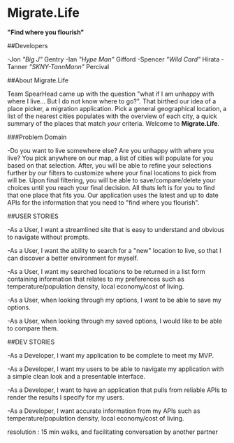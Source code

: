 # Migrate.Life

**"Find where you flourish"**

##Developers

-Jon *"Big J"* Gentry
-Ian *"Hype Man"* Gifford
-Spencer *"Wild Card"* Hirata
-Tanner *"SKNY-TannMann"* Percival

##About Migrate.Life

Team SpearHead came up with the question "what if I am unhappy with where I live... But I do not know where to go?". That birthed our idea of a place picker, a migration application. Pick a general geographical location, a list of the nearest cities populates with the overview of each city, a quick summary of the places that match *your* criteria. Welcome to **Migrate.Life**.

###Problem Domain

-Do you want to live somewhere else? Are you unhappy with where you live? You pick anywhere on our map, a list of cities will populate for you based on that selection. After, you will be able to refine your selections further by our filters to customize where your final locations to pick from will be. Upon final filtering, you will be able to save/compare/delete your choices until you reach your final decision. All thats left is for you to find that one place that fits you. Our application uses the latest and up to date APIs for the information that you need to "find where you flourish".




##USER STORIES

-As a User, I want a streamlined site that is easy to understand and obvious to navigate without prompts.

-As a User, I want the ability to search for a "new" location to live, so that I can discover a better environment for myself.

-As a User, I want my searched locations to be returned in a list form containing information that relates to my preferences such as temperature/population density, local economy/cost of living.

-As a User, when looking through my options, I want to be able to save my options.

-As a User, when looking through my saved options, I would like to be able to compare them.

 ##DEV STORIES

-As a Developer, I want my application to be complete to meet my MVP.

-As a Developer, I want my users to be able to navigate my application with a simple clean look and a presentable interface.

-As a Developer, I want to have an application that pulls from reliable APIs to render the results I specify for my users.

-As a Developer, I want accurate information from my APIs such as temperature/population density, local economy/cost of living.


resolution : 15 min walks, and facilitating conversation by another partner  